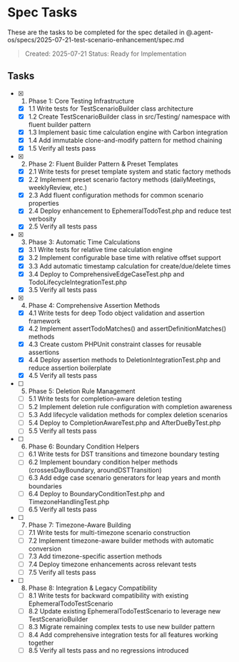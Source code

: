 # Spec Tasks

These are the tasks to be completed for the spec detailed in @.agent-os/specs/2025-07-21-test-scenario-enhancement/spec.md

> Created: 2025-07-21
> Status: Ready for Implementation

## Tasks

- [x] 1. Phase 1: Core Testing Infrastructure
  - [x] 1.1 Write tests for TestScenarioBuilder class architecture
  - [x] 1.2 Create TestScenarioBuilder class in src/Testing/ namespace with fluent builder pattern
  - [x] 1.3 Implement basic time calculation engine with Carbon integration
  - [x] 1.4 Add immutable clone-and-modify pattern for method chaining
  - [x] 1.5 Verify all tests pass

- [x] 2. Phase 2: Fluent Builder Pattern & Preset Templates
  - [x] 2.1 Write tests for preset template system and static factory methods
  - [x] 2.2 Implement preset scenario factory methods (dailyMeetings, weeklyReview, etc.)
  - [x] 2.3 Add fluent configuration methods for common scenario properties
  - [x] 2.4 Deploy enhancement to EphemeralTodoTest.php and reduce test verbosity
  - [x] 2.5 Verify all tests pass

- [x] 3. Phase 3: Automatic Time Calculations
  - [x] 3.1 Write tests for relative time calculation engine
  - [x] 3.2 Implement configurable base time with relative offset support
  - [x] 3.3 Add automatic timestamp calculation for create/due/delete times
  - [x] 3.4 Deploy to ComprehensiveEdgeCaseTest.php and TodoLifecycleIntegrationTest.php
  - [x] 3.5 Verify all tests pass

- [x] 4. Phase 4: Comprehensive Assertion Methods
  - [x] 4.1 Write tests for deep Todo object validation and assertion framework
  - [x] 4.2 Implement assertTodoMatches() and assertDefinitionMatches() methods
  - [x] 4.3 Create custom PHPUnit constraint classes for reusable assertions
  - [x] 4.4 Deploy assertion methods to DeletionIntegrationTest.php and reduce assertion boilerplate
  - [x] 4.5 Verify all tests pass

- [ ] 5. Phase 5: Deletion Rule Management
  - [ ] 5.1 Write tests for completion-aware deletion testing
  - [ ] 5.2 Implement deletion rule configuration with completion awareness
  - [ ] 5.3 Add lifecycle validation methods for complex deletion scenarios
  - [ ] 5.4 Deploy to CompletionAwareTest.php and AfterDueByTest.php
  - [ ] 5.5 Verify all tests pass

- [ ] 6. Phase 6: Boundary Condition Helpers
  - [ ] 6.1 Write tests for DST transitions and timezone boundary testing
  - [ ] 6.2 Implement boundary condition helper methods (crossesDayBoundary, aroundDSTTransition)
  - [ ] 6.3 Add edge case scenario generators for leap years and month boundaries
  - [ ] 6.4 Deploy to BoundaryConditionTest.php and TimezoneHandlingTest.php
  - [ ] 6.5 Verify all tests pass

- [ ] 7. Phase 7: Timezone-Aware Building
  - [ ] 7.1 Write tests for multi-timezone scenario construction
  - [ ] 7.2 Implement timezone-aware builder methods with automatic conversion
  - [ ] 7.3 Add timezone-specific assertion methods
  - [ ] 7.4 Deploy timezone enhancements across relevant tests
  - [ ] 7.5 Verify all tests pass

- [ ] 8. Phase 8: Integration & Legacy Compatibility
  - [ ] 8.1 Write tests for backward compatibility with existing EphemeralTodoTestScenario
  - [ ] 8.2 Update existing EphemeralTodoTestScenario to leverage new TestScenarioBuilder
  - [ ] 8.3 Migrate remaining complex tests to use new builder pattern
  - [ ] 8.4 Add comprehensive integration tests for all features working together
  - [ ] 8.5 Verify all tests pass and no regressions introduced